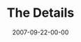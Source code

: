 ---
layout: message
category: message
series: "Love Sex"
title: "The Details"
date: 2007-09-22-00-00
message_id: 466
sc-permalink-url: "http://soundcloud.com/crdschurch/the-details"
audio: "http://s3.amazonaws.com/crossroads-media/messages/audio/Love_Sex_03_The%20Details_09_23_07_B_Tome.mp3"
audio-duration: "01:00:35"
explicit: false
---